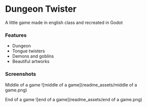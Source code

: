 # Dungeon Twister
  A little game made in english class and recreated in Godot


### Features
* Dungeon
* Tongue twisters
* Demons and goblins
* Beautiful artworks


### Screenshots

Middle of a game
![middle of a game](readme_assets/middle of a game.png)

End of a game
![end of a game](readme_assets/end of a game.png)
